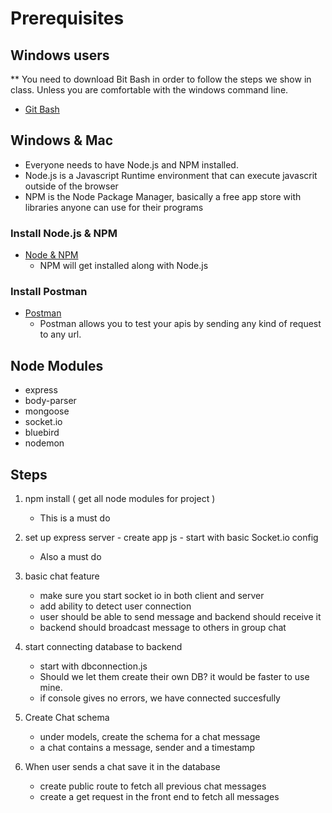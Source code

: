 # Prerequisites

## Windows users

\*\* You need to download Bit Bash in order to follow the steps we show in class. Unless you are comfortable with the windows command line.

-   [Git Bash](https://gitforwindows.org/)

## Windows & Mac

-   Everyone needs to have Node.js and NPM installed.
-   Node.js is a Javascript Runtime environment that can execute javascrit outside of the browser
-   NPM is the Node Package Manager, basically a free app store with libraries anyone can use for their programs

### Install Node.js & NPM

-   [Node & NPM](https://nodejs.org/en/)
    -   NPM will get installed along with Node.js

### Install Postman

-   [Postman](https://www.getpostman.com/)
    -   Postman allows you to test your apis by sending any kind of request to any url.

## Node Modules

-   express
-   body-parser
-   mongoose
-   socket.io
-   bluebird
-   nodemon

## Steps

1. npm install ( get all node modules for project )

    - This is a must do

2. set up express server - create app js - start with basic Socket.io config

    - Also a must do

3. basic chat feature

    - make sure you start socket io in both client and server
    - add ability to detect user connection
    - user should be able to send message and backend should receive it
    - backend should broadcast message to others in group chat

4. start connecting database to backend

    - start with dbconnection.js
    - Should we let them create their own DB? it would be faster to use mine.
    - if console gives no errors, we have connected succesfully

5. Create Chat schema

    - under models, create the schema for a chat message
    - a chat contains a message, sender and a timestamp

6. When user sends a chat save it in the database

    - create public route to fetch all previous chat messages
    - create a get request in the front end to fetch all messages
